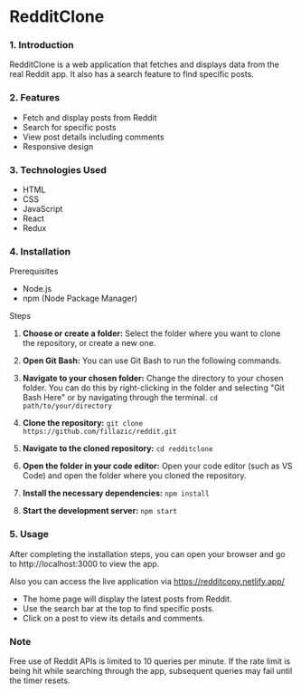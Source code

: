 # RedditClone


### 1. Introduction

RedditClone is a web application that fetches and displays data from the real Reddit app. It also has a search feature to find specific posts.

### 2. Features
- Fetch and display posts from Reddit
- Search for specific posts
- View post details including comments
- Responsive design

### 3. Technologies Used
- HTML
- CSS
- JavaScript
- React
- Redux

### 4. Installation

Prerequisites
  -  Node.js
  - npm (Node Package Manager)

Steps
1. **Choose or create a folder:** Select the folder where you want to clone the repository, or create a new one.

2. **Open Git Bash:** You can use Git Bash to run the following commands.

3. **Navigate to your chosen folder:** Change the directory to your chosen folder. You can do this by right-clicking in the folder and selecting "Git Bash Here" or by navigating through the terminal.
        ``cd path/to/your/directory``

4. **Clone the repository:**
        ``git clone https://github.com/fillazic/reddit.git``

5. **Navigate to the cloned repository:**
        ``cd redditclone``

6. **Open the folder in your code editor:** Open your code editor (such as VS Code) and open the folder where you cloned the repository.


7. **Install the necessary dependencies:**
        ``npm install``

8. **Start the development server:**
        ``npm start``


### 5. Usage

After completing the installation steps, you can open your browser and go to http://localhost:3000 to view the app.

Also you can access the live application via <https://redditcopy.netlify.app/>

 - The home page will display the latest posts from Reddit.
 - Use the search bar at the top to find specific posts.
 - Click on a post to view its details and comments.

### Note

Free use of Reddit APIs is limited to 10 queries per minute. If the rate limit is being hit while searching through the app, subsequent queries may fail until the timer resets.
